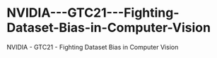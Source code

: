 # NVIDIA---GTC21---Fighting-Dataset-Bias-in-Computer-Vision
NVIDIA  - GTC21 - Fighting Dataset Bias in Computer Vision
